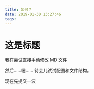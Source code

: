 ```yaml
---
title: 如何？
date: 2019-01-30 13:27:46
tags:
---
```


# 这是标题

我在尝试直接手动修改 MD 文件


然后……嗯……
待会儿试试配图和文件结构。

现在先提交一波

